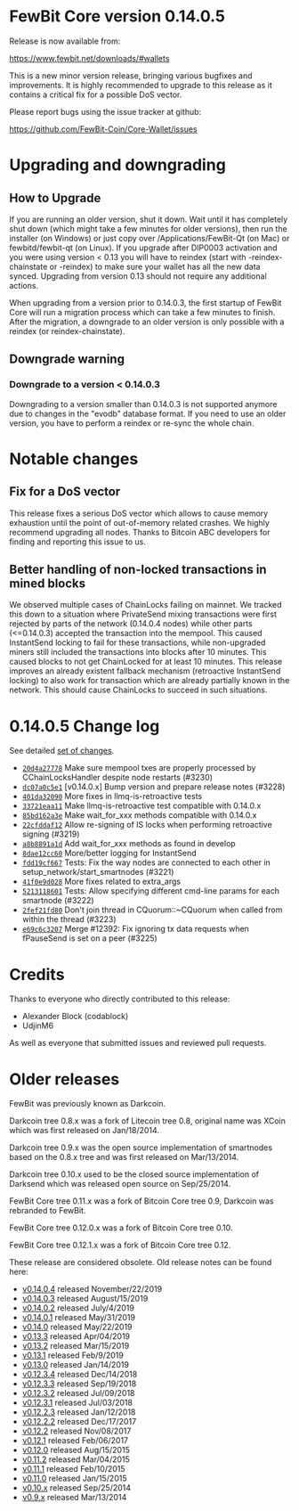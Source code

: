 # FewBit Core version 0.14.0.5

Release is now available from:

<https://www.fewbit.net/downloads/#wallets>

This is a new minor version release, bringing various bugfixes and improvements.
It is highly recommended to upgrade to this release as it contains a critical
fix for a possible DoS vector.

Please report bugs using the issue tracker at github:

<https://github.com/FewBit-Coin/Core-Wallet/issues>

# Upgrading and downgrading

## How to Upgrade

If you are running an older version, shut it down. Wait until it has completely
shut down (which might take a few minutes for older versions), then run the
installer (on Windows) or just copy over /Applications/FewBit-Qt (on Mac) or
fewbitd/fewbit-qt (on Linux). If you upgrade after DIP0003 activation and you were
using version < 0.13 you will have to reindex (start with -reindex-chainstate
or -reindex) to make sure your wallet has all the new data synced. Upgrading from
version 0.13 should not require any additional actions.

When upgrading from a version prior to 0.14.0.3, the
first startup of FewBit Core will run a migration process which can take a few minutes
to finish. After the migration, a downgrade to an older version is only possible with
a reindex (or reindex-chainstate).

## Downgrade warning

### Downgrade to a version < 0.14.0.3

Downgrading to a version smaller than 0.14.0.3 is not supported anymore due to changes
in the "evodb" database format. If you need to use an older version, you have to perform
a reindex or re-sync the whole chain.

# Notable changes

## Fix for a DoS vector

This release fixes a serious DoS vector which allows to cause memory exhaustion until the point of
out-of-memory related crashes. We highly recommend upgrading all nodes. Thanks to Bitcoin ABC
developers for finding and reporting this issue to us.

## Better handling of non-locked transactions in mined blocks

We observed multiple cases of ChainLocks failing on mainnet. We tracked this down to a situation where
PrivateSend mixing transactions were first rejected by parts of the network (0.14.0.4 nodes) while other parts
(<=0.14.0.3) accepted the transaction into the mempool. This caused InstantSend locking to fail for these
transactions, while non-upgraded miners still included the transactions into blocks after 10 minutes.
This caused blocks to not get ChainLocked for at least 10 minutes. This release improves an already existent
fallback mechanism (retroactive InstantSend locking) to also work for transaction which are already partially
known in the network. This should cause ChainLocks to succeed in such situations.

# 0.14.0.5 Change log

See detailed [set of changes](https://github.com/FewBit-Coin/Core-Wallet/compare/v0.14.0.4...fewbit:v0.14.0.5).

-   [`20d4a27778`](https://github.com/FewBit-Coin/Core-Wallet/commit/dc07a0c5e1) Make sure mempool txes are properly processed by CChainLocksHandler despite node restarts (#3230)
-   [`dc07a0c5e1`](https://github.com/FewBit-Coin/Core-Wallet/commit/dc07a0c5e1) [v0.14.0.x] Bump version and prepare release notes (#3228)
-   [`401da32090`](https://github.com/FewBit-Coin/Core-Wallet/commit/401da32090) More fixes in llmq-is-retroactive tests
-   [`33721eaa11`](https://github.com/FewBit-Coin/Core-Wallet/commit/33721eaa11) Make llmq-is-retroactive test compatible with 0.14.0.x
-   [`85bd162a3e`](https://github.com/FewBit-Coin/Core-Wallet/commit/85bd162a3e) Make wait_for_xxx methods compatible with 0.14.0.x
-   [`22cfddaf12`](https://github.com/FewBit-Coin/Core-Wallet/commit/22cfddaf12) Allow re-signing of IS locks when performing retroactive signing (#3219)
-   [`a8b8891a1d`](https://github.com/FewBit-Coin/Core-Wallet/commit/a8b8891a1d) Add wait_for_xxx methods as found in develop
-   [`8dae12cc60`](https://github.com/FewBit-Coin/Core-Wallet/commit/8dae12cc60) More/better logging for InstantSend
-   [`fdd19cf667`](https://github.com/FewBit-Coin/Core-Wallet/commit/fdd19cf667) Tests: Fix the way nodes are connected to each other in setup_network/start_smartnodes (#3221)
-   [`41f0e9d028`](https://github.com/FewBit-Coin/Core-Wallet/commit/41f0e9d028) More fixes related to extra_args
-   [`5213118601`](https://github.com/FewBit-Coin/Core-Wallet/commit/5213118601) Tests: Allow specifying different cmd-line params for each smartnode (#3222)
-   [`2fef21fd80`](https://github.com/FewBit-Coin/Core-Wallet/commit/2fef21fd80) Don't join thread in CQuorum::~CQuorum when called from within the thread (#3223)
-   [`e69c6c3207`](https://github.com/FewBit-Coin/Core-Wallet/commit/e69c6c3207) Merge #12392: Fix ignoring tx data requests when fPauseSend is set on a peer (#3225)

# Credits

Thanks to everyone who directly contributed to this release:

-   Alexander Block (codablock)
-   UdjinM6

As well as everyone that submitted issues and reviewed pull requests.

# Older releases

FewBit was previously known as Darkcoin.

Darkcoin tree 0.8.x was a fork of Litecoin tree 0.8, original name was XCoin
which was first released on Jan/18/2014.

Darkcoin tree 0.9.x was the open source implementation of smartnodes based on
the 0.8.x tree and was first released on Mar/13/2014.

Darkcoin tree 0.10.x used to be the closed source implementation of Darksend
which was released open source on Sep/25/2014.

FewBit Core tree 0.11.x was a fork of Bitcoin Core tree 0.9,
Darkcoin was rebranded to FewBit.

FewBit Core tree 0.12.0.x was a fork of Bitcoin Core tree 0.10.

FewBit Core tree 0.12.1.x was a fork of Bitcoin Core tree 0.12.

These release are considered obsolete. Old release notes can be found here:

-   [v0.14.0.4](https://github.com/FewBit-Coin/Core-Wallet/blob/master/doc/release-notes/fewbit/release-notes-0.14.0.4.md) released November/22/2019
-   [v0.14.0.3](https://github.com/FewBit-Coin/Core-Wallet/blob/master/doc/release-notes/fewbit/release-notes-0.14.0.3.md) released August/15/2019
-   [v0.14.0.2](https://github.com/FewBit-Coin/Core-Wallet/blob/master/doc/release-notes/fewbit/release-notes-0.14.0.2.md) released July/4/2019
-   [v0.14.0.1](https://github.com/FewBit-Coin/Core-Wallet/blob/master/doc/release-notes/fewbit/release-notes-0.14.0.1.md) released May/31/2019
-   [v0.14.0](https://github.com/FewBit-Coin/Core-Wallet/blob/master/doc/release-notes/fewbit/release-notes-0.14.0.md) released May/22/2019
-   [v0.13.3](https://github.com/FewBit-Coin/Core-Wallet/blob/master/doc/release-notes/fewbit/release-notes-0.13.3.md) released Apr/04/2019
-   [v0.13.2](https://github.com/FewBit-Coin/Core-Wallet/blob/master/doc/release-notes/fewbit/release-notes-0.13.2.md) released Mar/15/2019
-   [v0.13.1](https://github.com/FewBit-Coin/Core-Wallet/blob/master/doc/release-notes/fewbit/release-notes-0.13.1.md) released Feb/9/2019
-   [v0.13.0](https://github.com/FewBit-Coin/Core-Wallet/blob/master/doc/release-notes/fewbit/release-notes-0.13.0.md) released Jan/14/2019
-   [v0.12.3.4](https://github.com/FewBit-Coin/Core-Wallet/blob/master/doc/release-notes/fewbit/release-notes-0.12.3.4.md) released Dec/14/2018
-   [v0.12.3.3](https://github.com/FewBit-Coin/Core-Wallet/blob/master/doc/release-notes/fewbit/release-notes-0.12.3.3.md) released Sep/19/2018
-   [v0.12.3.2](https://github.com/FewBit-Coin/Core-Wallet/blob/master/doc/release-notes/fewbit/release-notes-0.12.3.2.md) released Jul/09/2018
-   [v0.12.3.1](https://github.com/FewBit-Coin/Core-Wallet/blob/master/doc/release-notes/fewbit/release-notes-0.12.3.1.md) released Jul/03/2018
-   [v0.12.2.3](https://github.com/FewBit-Coin/Core-Wallet/blob/master/doc/release-notes/fewbit/release-notes-0.12.2.3.md) released Jan/12/2018
-   [v0.12.2.2](https://github.com/FewBit-Coin/Core-Wallet/blob/master/doc/release-notes/fewbit/release-notes-0.12.2.2.md) released Dec/17/2017
-   [v0.12.2](https://github.com/FewBit-Coin/Core-Wallet/blob/master/doc/release-notes/fewbit/release-notes-0.12.2.md) released Nov/08/2017
-   [v0.12.1](https://github.com/FewBit-Coin/Core-Wallet/blob/master/doc/release-notes/fewbit/release-notes-0.12.1.md) released Feb/06/2017
-   [v0.12.0](https://github.com/FewBit-Coin/Core-Wallet/blob/master/doc/release-notes/fewbit/release-notes-0.12.0.md) released Aug/15/2015
-   [v0.11.2](https://github.com/FewBit-Coin/Core-Wallet/blob/master/doc/release-notes/fewbit/release-notes-0.11.2.md) released Mar/04/2015
-   [v0.11.1](https://github.com/FewBit-Coin/Core-Wallet/blob/master/doc/release-notes/fewbit/release-notes-0.11.1.md) released Feb/10/2015
-   [v0.11.0](https://github.com/FewBit-Coin/Core-Wallet/blob/master/doc/release-notes/fewbit/release-notes-0.11.0.md) released Jan/15/2015
-   [v0.10.x](https://github.com/FewBit-Coin/Core-Wallet/blob/master/doc/release-notes/fewbit/release-notes-0.10.0.md) released Sep/25/2014
-   [v0.9.x](https://github.com/FewBit-Coin/Core-Wallet/blob/master/doc/release-notes/fewbit/release-notes-0.9.0.md) released Mar/13/2014

